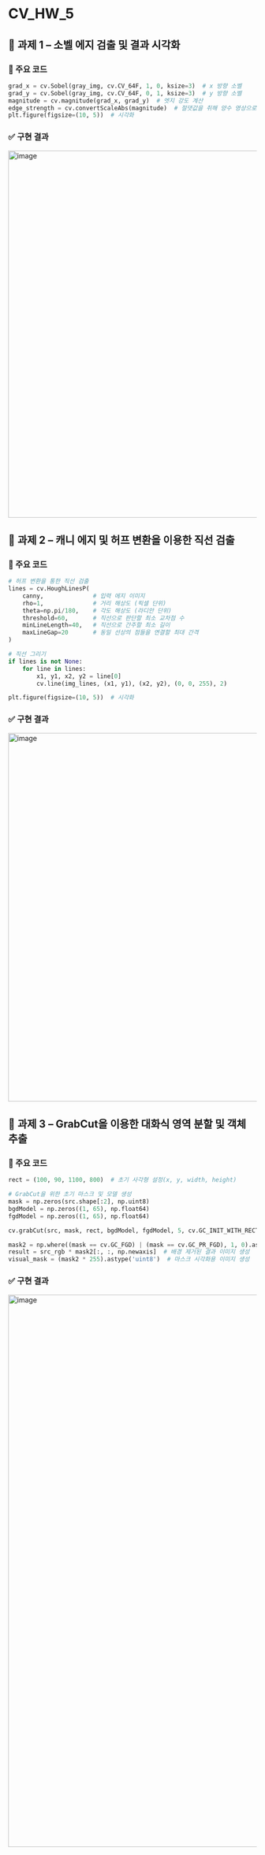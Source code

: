 # CV_HW_5

## 📂 과제 1 – 소벨 에지 검출 및 결과 시각화

### 📌 주요 코드
```python
grad_x = cv.Sobel(gray_img, cv.CV_64F, 1, 0, ksize=3)  # x 방향 소벨
grad_y = cv.Sobel(gray_img, cv.CV_64F, 0, 1, ksize=3)  # y 방향 소벨
magnitude = cv.magnitude(grad_x, grad_y)  # 엣지 강도 계산
edge_strength = cv.convertScaleAbs(magnitude)  # 절댓값을 취해 양수 영상으로 변환
plt.figure(figsize=(10, 5))  # 시각화
```

### ✅ 구현 결과
<img width="745" alt="image" src="https://github.com/user-attachments/assets/9b0e80e0-1466-4df6-9dcc-9c8ee30e6ada" />



## 📂 과제 2 – 캐니 에지 및 허프 변환을 이용한 직선 검출

### 📌 주요 코드
```python
# 허프 변환을 통한 직선 검출
lines = cv.HoughLinesP(
    canny,              # 입력 에지 이미지
    rho=1,              # 거리 해상도 (픽셀 단위)
    theta=np.pi/180,    # 각도 해상도 (라디안 단위)
    threshold=60,       # 직선으로 판단할 최소 교차점 수
    minLineLength=40,   # 직선으로 간주할 최소 길이
    maxLineGap=20       # 동일 선상의 점들을 연결할 최대 간격
)

# 직선 그리기
if lines is not None:
    for line in lines:
        x1, y1, x2, y2 = line[0]
        cv.line(img_lines, (x1, y1), (x2, y2), (0, 0, 255), 2)  

plt.figure(figsize=(10, 5))  # 시각화
```

### ✅ 구현 결과
<img width="748" alt="image" src="https://github.com/user-attachments/assets/c20f6c56-a4a4-4b84-8d5b-657cba0a996b" />  


## 📂 과제 3 – GrabCut을 이용한 대화식 영역 분할 및 객체 추출

### 📌 주요 코드
```python
rect = (100, 90, 1100, 800)  # 초기 사각형 설정(x, y, width, height)

# GrabCut을 위한 초기 마스크 및 모델 생성
mask = np.zeros(src.shape[:2], np.uint8)
bgdModel = np.zeros((1, 65), np.float64)
fgdModel = np.zeros((1, 65), np.float64) 

cv.grabCut(src, mask, rect, bgdModel, fgdModel, 5, cv.GC_INIT_WITH_RECT)  # #GrabCut 실행 (5회 반복)

mask2 = np.where((mask == cv.GC_FGD) | (mask == cv.GC_PR_FGD), 1, 0).astype('uint8')  # 마스크 후처리: 전경(1) 및 전경(3)만 1, 나머지는 0
result = src_rgb * mask2[:, :, np.newaxis]  # 배경 제거된 결과 이미지 생성
visual_mask = (mask2 * 255).astype('uint8')  # 마스크 시각화용 이미지 생성
```

### ✅ 구현 결과
<img width="1121" alt="image" src="https://github.com/user-attachments/assets/d35011ce-0a70-4e1e-9cf0-f29e6f239afd" />
